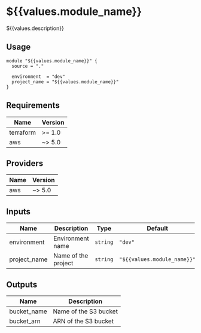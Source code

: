 # ${{values.module_name}}

${{values.description}}

## Usage

```hcl
module "${{values.module_name}}" {
  source = "."
  
  environment  = "dev"
  project_name = "${{values.module_name}}"
}
```

## Requirements

| Name | Version |
|------|---------|
| terraform | >= 1.0 |
| aws | ~> 5.0 |

## Providers

| Name | Version |
|------|---------|
| aws | ~> 5.0 |

## Inputs

| Name | Description | Type | Default | Required |
|------|-------------|------|---------|:--------:|
| environment | Environment name | `string` | `"dev"` | no |
| project_name | Name of the project | `string` | `"${{values.module_name}}"` | no |

## Outputs

| Name | Description |
|------|-------------|
| bucket_name | Name of the S3 bucket |
| bucket_arn | ARN of the S3 bucket |